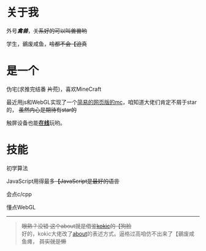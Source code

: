 # 关于我

外号***禽兽***，~~关系好的可以叫兽兽哟~~

学生，鶸废咸鱼，~~啥都不会【迫真~~

# 是一个

伪宅(求推完结番 ~~片荒~~)，喜欢MineCraft

最近用js和WebGL实现了一个[简易的网页版的mc]({&MY_GITHUB_URL%}/WebMC)，咱知道大佬们肯定不屑于star的， ~~虽然内心是期待有star的~~

触屏设备也能[**在线**]({&GITHUB_PAGE_URL%}/WebMC)玩哟。

# 技能

初学算法

JavaScript用得最多~~【JavaScript是最好的语言~~

会点c/cpp

懂点WebGL

---

> ~~眼熟？没错 这个about就是借鉴[kokic](https://kokic.github.io/page/about-me2.html)的【狗脸~~  
> 好的，kokic大佬改了[about](https://kokic.github.io/about/)的表述方式。逼格过高咱仿不出来了【鶸废咸鱼瘫， ~~其实就是懒~~
